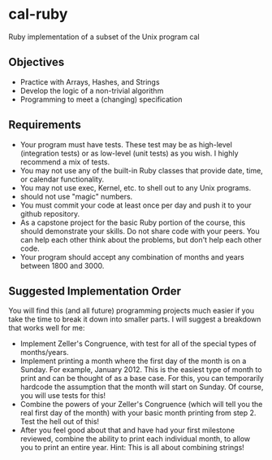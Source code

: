 # cal-ruby
Ruby implementation of a subset of the Unix program cal

## Objectives

* Practice with Arrays, Hashes, and Strings
* Develop the logic of a non-trivial algorithm
* Programming to meet a (changing) specification

## Requirements

* Your program must have tests. These test may be as high-level (integration tests) or as low-level (unit tests) as you wish. I highly recommend a mix of tests.
* You may not use any of the built-in Ruby classes that provide date, time, or calendar functionality.
* You may not use exec, Kernel, etc. to shell out to any Unix programs.
* should not use "magic" numbers.
* You must commit your code at least once per day and push it to your github repository.
* As a capstone project for the basic Ruby portion of the course, this should demonstrate your skills. Do not share code with your peers. You can help each other think about the problems, but don't help each other code.
* Your program should accept any combination of months and years between 1800 and 3000.

## Suggested Implementation Order

You will find this (and all future) programming projects much easier if you take the time to break it down into smaller parts. I will suggest a breakdown that works well for me:

* Implement Zeller's Congruence, with test for all of the special types of months/years.
* Implement printing a month where the first day of the month is on a Sunday. For example, January 2012. This is the easiest type of month to print and can be thought of as a base case. For this, you can temporarily hardcode the assumption that the month will start on Sunday. Of course, you will use tests for this!
* Combine the powers of your Zeller's Congruence (which will tell you the real first day of the month) with your basic month printing from step 2. Test the hell out of this!
* After you feel good about that and have had your first milestone reviewed, combine the ability to print each individual month, to allow you to print an entire year. Hint: This is all about combining strings!
